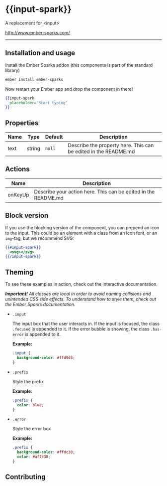 # {{input-spark}}

A replacement for \<input\>

<http://www.ember-sparks.com/>

----

## Installation and usage

Install the Ember Sparks addon (this components is part of the standard library)
```bash
ember install ember-sparks
```

Now restart your Ember app and drop the component in there!
```handlebars
{{input-spark
  placeholder="Start typing"
}}
```

## Properties

| Name        | Type   | Default | Description                                                      |
|-------------|--------|---------|------------------------------------------------------------------|
| text        | string | `null`  | Describe the property here. This can be edited in the README.md  |


## Actions

| Name        | Description                                                                         |
|-------------|-------------------------------------------------------------------------------------|
| onKeyUp     | Describe your action here. This can be edited in the README.md                      | 


## Block version

If you use the blocking version of the component, you can prepend an icon to the input. This could be an element with a class from an icon font, or an `img`-tag, but we recommend SVG:

```handlebars
{{#input-spark}}
  <svg></svg>
{{/input-spark}}
```


## Theming

To see these examples in action, check out the interactive documentation.

<em>**Important!** All classes are local in order to avoid naming collisions and unintended CSS side effects. To understand how to style them, check out the Ember Sparks documentation.</em>

- `.input`

  The input box that the user interacts in.
  If the input is focused, the class `.focused` is appended to it.
  If the error bubble is showing, the class `.has-error` is appended to it.

  **Example:**
  ```css
  .input {
    background-color: #ffd9d5;
  }
  ```
  
- `.prefix`

  Style the prefix

  **Example:**
  ```css
  .prefix {
    color: blue;
  }
  ```

- `.error`

  Style the error box

  **Example:**
  ```css
  .prefix {
    background-color: #ffdc30;
    color: #af7c38;
  }
  ```
  
## Contributing


